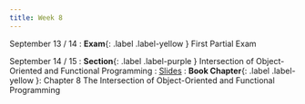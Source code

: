 ```yaml
---
title: Week 8
---
```


September 13 / 14
: **Exam**{: .label .label-yellow } First Partial Exam

September 14 / 15
: **Section**{: .label .label-purple } Intersection of Object-Oriented and Functional Programming
  : [Slides]()
: **Book Chapter**{: .label .label-yellow }: Chapter 8 The Intersection of Object-Oriented and Functional Programming
